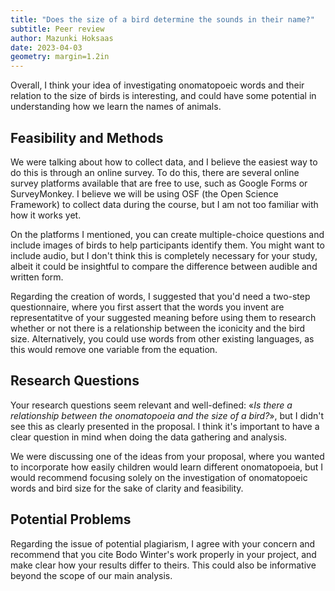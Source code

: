 ```yaml
---
title: "Does the size of a bird determine the sounds in their name?"
subtitle: Peer review
author: Mazunki Hoksaas
date: 2023-04-03
geometry: margin=1.2in
---
```


Overall, I think your idea of investigating onomatopoeic words and their relation to the size of birds is interesting, and could have some potential in understanding how we learn the names of animals.

## Feasibility and Methods

We were talking about how to collect data, and I believe the easiest way to do this is through an online survey. To do this, there are several online survey platforms available that are free to use, such as Google Forms or SurveyMonkey. I believe we will be using OSF (the Open Science Framework) to collect data during the course, but I am not too familiar with how it works yet.

On the platforms I mentioned, you can create multiple-choice questions and include images of birds to help participants identify them. You might want to include audio, but I don't think this is completely necessary for your study, albeit it could be insightful to compare the difference between audible and written form.

Regarding the creation of words, I suggested that you'd need a two-step questionnaire, where you first assert that the words you invent are representatitve of your suggested meaning before using them to research whether or not there is a relationship between the iconicity and the bird size. Alternatively, you could use words from other existing languages, as this would remove one variable from the equation.

## Research Questions

Your research questions seem relevant and well-defined: «*Is there a relationship between the onomatopoeia and the size of a bird?*», but I didn't see this as clearly presented in the proposal. I think it's important to have a clear question in mind when doing the data gathering and analysis.

We were discussing one of the ideas from your proposal, where you wanted to incorporate how easily children would learn different onomatopoeia, but I would recommend focusing solely on the investigation of onomatopoeic words and bird size for the sake of clarity and feasibility.

## Potential Problems

Regarding the issue of potential plagiarism, I agree with your concern and recommend that you cite Bodo Winter's work properly in your project, and make clear how your results differ to theirs. This could also be informative beyond the scope of our main analysis.


